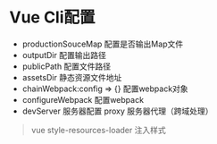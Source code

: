 # Vue Cli配置

- productionSouceMap 配置是否输出Map文件
- outputDir 配置输出路径
- publicPath 配置文件路径
- assetsDir 静态资源文件地址
- chainWebpack:config => {} 配置webpack对象
- configureWebpack 配置webpack
- devServer 服务器配置  proxy 服务器代理（跨域处理）

> vue style-resources-loader
> 注入样式